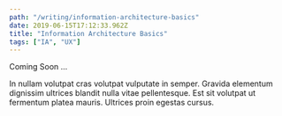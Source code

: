 ```yaml
---
path: "/writing/information-architecture-basics"
date: 2019-06-15T17:12:33.962Z
title: "Information Architecture Basics"
tags: ["IA", "UX"]
---
```


Coming Soon ...

In nullam volutpat cras volutpat vulputate in semper. Gravida elementum dignissim ultrices blandit nulla vitae pellentesque. Est sit volutpat ut fermentum platea mauris. Ultrices proin egestas cursus.